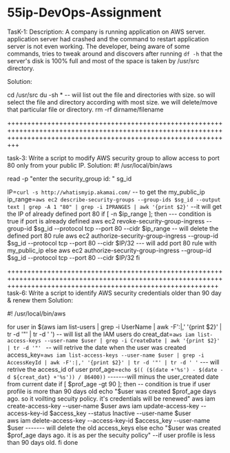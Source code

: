 # 55ip-DevOps-Assignment
TasK-1: Description: A company is running application on AWS server. application server had crashed and the command to restart application server is not even working. The developer, being aware of some commands, tries to tweak around and discovers after running `df -h` that the server's disk is 100% full and most of the space is taken by /usr/src directory.

Solution:

cd /usr/src 
du -sh * -- wiil list out the file and directories with size. so will select the file and directory according with most size. we will delete/move that particular file or directory.
rm -rf dirname/filename

+++++++++++++++++++++++++++++++++++++++++++++++++++++++++++++++++++++++++++++++++++++++++++++++++++++++++++++++++++++++++++++++++++++++++++++++++++++++++++++++++++++

task-3: Write a script to modify AWS security group to allow access to port 80 only from your public IP.
Solution:
#! /usr/local/bin/aws

read -p "enter the security_group id: " sg_id

IP=`curl -s http://whatismyip.akamai.com/`   -- to get the my_public_ip
ip_range=`aws ec2 describe-security-groups --group-ids $sg_id --output text | grep -A 1 "80" | grep -i IPRANGES | awk '{print $2}'`  --it will get the IP of already defined port 80
if [ -n $ip_range ]; then  --- condition is true if port is already defined
aws ec2 revoke-security-group-ingress --group-id $sg_id --protocol tcp --port 80 --cidr $ip_range  -- will delete the defined port 80 rule
aws ec2 authorize-security-group-ingress --group-id $sg_id --protocol tcp --port 80 --cidr $IP/32  --- will add port 80 rule with my_public_ip
else
aws ec2 authorize-security-group-ingress --group-id $sg_id --protocol tcp --port 80 --cidr $IP/32
fi

+++++++++++++++++++++++++++++++++++++++++++++++++++++++++++++++++++++++++++++++++++++++++++++++++++++++++++++++++++++++++++++++++++++++++++++++++++++++++++++++++
task-6: Write a script to identify AWS security credentials older than 90 day & renew them
Solution:

#! /usr/local/bin/aws

for user in $(aws iam list-users | grep -i UserName | awk -F':|,' '{print $2}' | tr -d '"' | tr -d ' ')  -- will list all the IAM users
do
creat_dat=`aws iam list-access-keys --user-name $user | grep -i CreateDate | awk '{print $2}' | tr -d '"' ` -- will retrive the date when the user was created
access_key=`aws iam list-access-keys --user-name $user | grep -i AccessKeyId | awk -F':|,' '{print $2}' | tr -d '"' | tr -d ' '`  --- will retrive the access_id of user
prof_age=`echo $(( ($(date +'%s') - $(date -d ${creat_dat} +'%s')) / 86400))`  -------will minus the user_created date from current date
if [ $prof_age -gt 90 ]; then   -- condition is true if user profile is more than 90 days old
   echo "$user was created $prof_age days ago. so it voilting secuity policy. it's credentials will be renewed"
   aws iam create-access-key --user-name $user 
   aws iam update-access-key --access-key-id $access_key --status Inactive --user-name $user    
   aws iam delete-access-key --access-key-id $access_key --user-name $user      ------- will delete the old access_keys
else
     echo "$user was created $prof_age days ago. it is as per the secuity policy"   --if user profile is less than 90 days old.
fi
done
